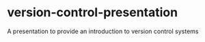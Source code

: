 # version-control-presentation
A presentation to provide an introduction to version control systems
